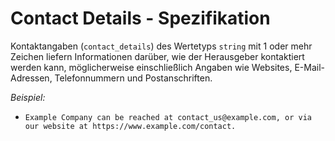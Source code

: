 # Contact Details - Spezifikation

Kontaktangaben (`contact_details`) des Wertetyps `string` mit 1 oder mehr Zeichen liefern Informationen darüber, wie der Herausgeber kontaktiert werden kann, möglicherweise einschließlich Angaben wie Websites, E-Mail-Adressen, Telefonnummern und Postanschriften.

*Beispiel:*

* `Example Company can be reached at contact_us@example.com, or via our website at https://www.example.com/contact.`
